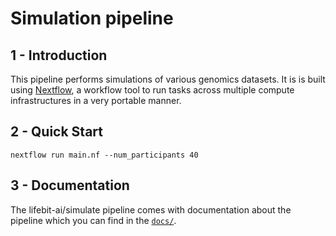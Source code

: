 # Simulation pipeline

## 1 - Introduction

This pipeline performs simulations of various genomics datasets. It is is built using [Nextflow](https://www.nextflow.io), a workflow tool to run tasks across multiple compute infrastructures in a very portable manner.

## 2 - Quick Start

```
nextflow run main.nf --num_participants 40
```

## 3 - Documentation

The lifebit-ai/simulate pipeline comes with documentation about the pipeline which you can find in the [`docs/`](docs).


